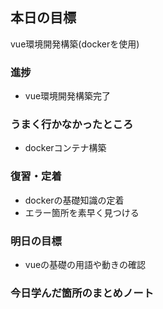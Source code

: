 ## 本日の目標
vue環境開発構築(dockerを使用)
### 進捗
 - vue環境開発構築完了
### うまく行かなかったところ
 - dockerコンテナ構築
### 復習・定着
 - dockerの基礎知識の定着
 - エラー箇所を素早く見つける
### 明日の目標
 - vueの基礎の用語や動きの確認

### 今日学んだ箇所のまとめノート